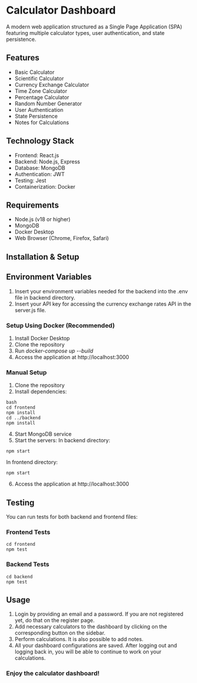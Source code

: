 # Calculator Dashboard

A modern web application structured as a Single Page Application (SPA) featuring multiple calculator types, user authentication, and state persistence.

## Features
- Basic Calculator
- Scientific Calculator
- Currency Exchange Calculator
- Time Zone Calculator
- Percentage Calculator
- Random Number Generator
- User Authentication
- State Persistence
- Notes for Calculations

## Technology Stack
- Frontend: React.js
- Backend: Node.js, Express
- Database: MongoDB
- Authentication: JWT
- Testing: Jest
- Containerization: Docker

## Requirements
- Node.js (v18 or higher)
- MongoDB
- Docker Desktop
- Web Browser (Chrome, Firefox, Safari)

## Installation & Setup

## Environment Variables

1. Insert your environment variables needed for the backend into the .env file in backend directory.
2. Insert your API key for accessing the currency exchange rates API in the server.js file.

### Setup Using Docker (Recommended)
1. Install Docker Desktop
2. Clone the repository
3. Run *docker-compose up --build*
4. Access the application at http://localhost:3000

### Manual Setup
1. Clone the repository
2. Install dependencies:
```
bash 
cd frontend
npm install
cd ../backend
npm install
```
 
4. Start MongoDB service
5. Start the servers:
In backend directory:
```
npm start
```
In frontend directory:
```
npm start
```
6. Access the application at http://localhost:3000

## Testing

You can run tests for both backend and frontend files:

### Frontend Tests
```
cd frontend
npm test
```

### Backend Tests
```
cd backend
npm test
```

## Usage

1. Login by providing an email and a password. If you are not registered yet, do that on the register page.
2. Add necessary calculators to the dashboard by clicking on the corresponding button on the sidebar.
3. Perform calculations. It is also possible to add notes.
4. All your dashboard configurations are saved. After logging out and logging back in, you will be able to continue to work on your calculations.

### Enjoy the calculator dashboard!


